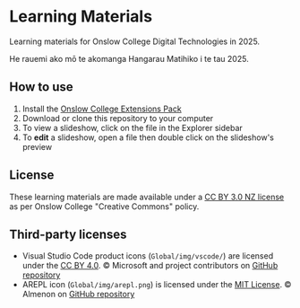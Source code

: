 # Learning Materials

Learning materials for Onslow College Digital Technologies in 2025.

He rauemi ako mō te akomanga Hangarau Matihiko i te tau 2025.

## How to use

1. Install the [Onslow College Extensions Pack](https://marketplace.visualstudio.com/items?itemName=OnslowCollege.onslow-college-extension-pack)
2. Download or clone this repository to your computer
3. To view a slideshow, click on the file in the Explorer sidebar
4. To **edit** a slideshow, open a file then double click on the slideshow's preview

## License

These learning materials are made available under a [CC BY 3.0 NZ license](https://github.com/OnslowCollege/LearningMaterials/blob/main/LICENSE.md) as per Onslow College "Creative Commons" policy.

## Third-party licenses

- Visual Studio Code product icons (`Global/img/vscode/`) are licensed under the [CC BY 4.0](https://github.com/microsoft/vscode-icons/blob/main/LICENSE). © Microsoft and project contributors on [GitHub repository](https://github.com/microsoft/vscode-icons)
- AREPL icon (`Global/img/arepl.png`) is licensed under the [MIT License](https://github.com/Almenon/AREPL-vscode/blob/master/LICENSE). © Almenon on [GitHub repository](https://github.com/Almenon/AREPL-vscode)
